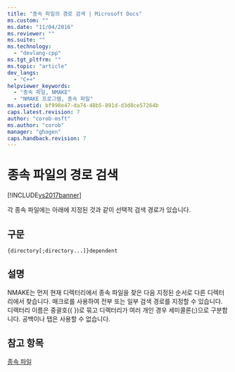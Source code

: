 ```yaml
---
title: "종속 파일의 경로 검색 | Microsoft Docs"
ms.custom: ""
ms.date: "11/04/2016"
ms.reviewer: ""
ms.suite: ""
ms.technology: 
  - "devlang-cpp"
ms.tgt_pltfrm: ""
ms.topic: "article"
dev_langs: 
  - "C++"
helpviewer_keywords: 
  - "종속 파일, NMAKE"
  - "NMAKE 프로그램, 종속 파일"
ms.assetid: bf998e47-da74-48b5-891d-d3d8ce57264b
caps.latest.revision: 7
author: "corob-msft"
ms.author: "corob"
manager: "ghogen"
caps.handback.revision: 7
---
```

# 종속 파일의 경로 검색
[!INCLUDE[vs2017banner](../assembler/inline/includes/vs2017banner.md)]

각 종속 파일에는 아래에 지정된 것과 같이 선택적 검색 경로가 있습니다.  
  
## 구문  
  
```  
{directory[;directory...]}dependent  
```  
  
## 설명  
 NMAKE는 먼저 현재 디렉터리에서 종속 파일을 찾은 다음 지정된 순서로 다른 디렉터리에서 찾습니다.  매크로를 사용하여 전부 또는 일부 검색 경로를 지정할 수 있습니다.  디렉터리 이름은 중괄호\({ }\)로 묶고 디렉터리가 여러 개인 경우 세미콜론\(;\)으로 구분합니다.  공백이나 탭은 사용할 수 없습니다.  
  
## 참고 항목  
 [종속 파일](../build/dependents.md)